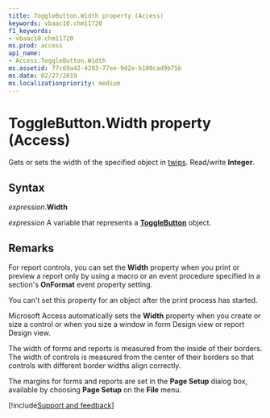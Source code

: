 ```yaml
---
title: ToggleButton.Width property (Access)
keywords: vbaac10.chm11720
f1_keywords:
- vbaac10.chm11720
ms.prod: access
api_name:
- Access.ToggleButton.Width
ms.assetid: 77c69a42-4203-77ee-9d2e-b100cad9b75b
ms.date: 02/27/2019
ms.localizationpriority: medium
---
```



# ToggleButton.Width property (Access)

Gets or sets the width of the specified object in [twips](../language/glossary/vbe-glossary.md#twip). Read/write **Integer**.


## Syntax

_expression_.**Width**

_expression_ A variable that represents a **[ToggleButton](Access.ToggleButton.md)** object.


## Remarks

For report controls, you can set the **Width** property when you print or preview a report only by using a macro or an event procedure specified in a section's **OnFormat** event property setting.

You can't set this property for an object after the print process has started.

Microsoft Access automatically sets the **Width** property when you create or size a control or when you size a window in form Design view or report Design view.

The width of forms and reports is measured from the inside of their borders. The width of controls is measured from the center of their borders so that controls with different border widths align correctly. 

The margins for forms and reports are set in the **Page Setup** dialog box, available by choosing **Page Setup** on the **File** menu.



[!include[Support and feedback](~/includes/feedback-boilerplate.md)]
